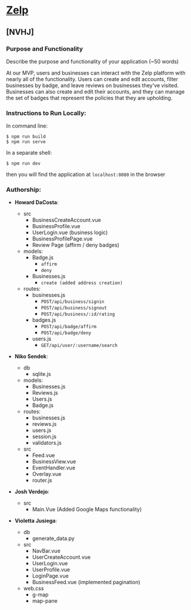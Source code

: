 
# [Zelp](https://nvhj-zelp-v2.herokuapp.com/)
## [NVHJ]
### Purpose and Functionality
Describe the purpose and functionality of your application (~50 words) 

At our MVP, users and businesses can interact with the Zelp platform with nearly all of the functionality. Users can create and edit accounts, filter businesses by badge, and leave reviews on businesses they've visited. Businesses can also create and edit their accounts, and they can manage the set of badges that represent the policies that they are upholding.


### Instructions to Run Locally:
In command line:
```console
$ npm run build
$ npm run serve
```
In a separate shell:
```console
$ npm run dev
```
then you will find the application at `localhost:8080` in the browser

### Authorship:
* **Howard DaCosta**:
  * src
    * BusinessCreateAccount.vue
    * BusinessProfile.vue
    * UserLogin.vue (business logic)
    * BusinessProfilePage.vue
    * Review Page (affirm / deny badges)
  * models:
    * Badge.js
      * `affirm`
      * `deny`
    * Businesses.js
      * `create (added address creation)`
  * routes:
    * businesses.js
      * `POST/api/business/signin`
      * `POST/api/business/signout`
      * `POST/api/business/:id/rating`
    * badges.js
      * `POST/api/badge/affirm`
      * `POST/api/badge/deny`
    * users.js
      * `GET/api/user/:username/search`
* **Niko Sendek**:
  * db
    * sqlite.js 
  * models:
    * Businesses.js
    * Reviews.js
    * Users.js
    * Badge.js
  * routes:
    * businesses.js
    * reviews.js
    * users.js
    * session.js
    * validators.js
  * src
    * Feed.vue
    * BusinessView.vue
    * EventHandler.vue
    * Overlay.vue
    * router.js
* **Josh Verdejo**:
  * src
    * Main.Vue (Added Google Maps functionality)
  
* **Violetta Jusiega**:
  * db
    * generate_data.py
  * src
    * NavBar.vue
    * UserCreateAccount.vue
    * UserLogin.vue
    * UserProfile.vue
    * LoginPage.vue
    * BusinessFeed.vue (implemented pagination) 
  * web.css
    * g-map
    * map-pane
